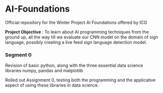 # AI-Foundations

Official repository for the Winter Project AI Foundations offered by ICG

**Project Objective** : To learn about AI programming techniques from the ground up, all the way till we evaluate our CNN model on the domain of sign language, possibly creating a live feed sign language detection model.



### Segment 0

Revision of basic python, along with the three essential data science libraries numpy, pandas and matplotlib

Rolled out Assignment 0, testing both the programming and the applicative aspect of using these libraries in data science.